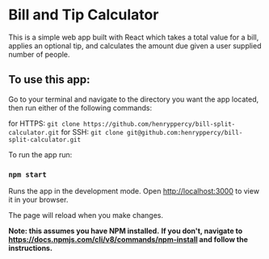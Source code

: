 # Bill and Tip Calculator

This is a simple web app built with React which takes a total value for a bill, applies an optional tip, and calculates the amount due given a user supplied number of people.

## To use this app: 

Go to your terminal and navigate to the directory you want the app located, then run either of the following commands:

for HTTPS: 
`git clone https://github.com/henryppercy/bill-split-calculator.git`
for SSH: 
`git clone git@github.com:henryppercy/bill-split-calculator.git`

To run the app run:

### `npm start`

Runs the app in the development mode.
Open [http://localhost:3000](http://localhost:3000) to view it in your browser.

The page will reload when you make changes.

**Note: this assumes you have NPM installed.** 
**If you don't, navigate to https://docs.npmjs.com/cli/v8/commands/npm-install and follow the instructions.**

